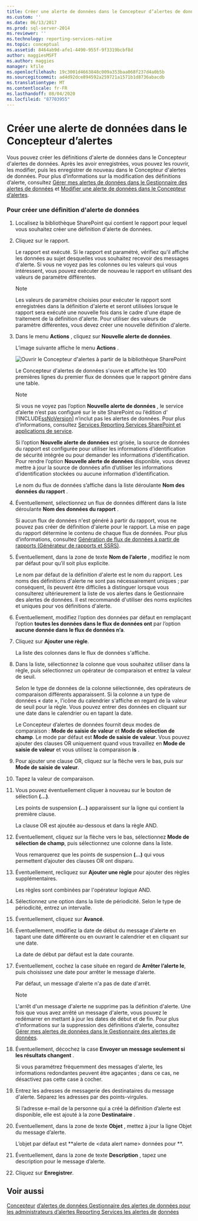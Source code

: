```yaml
---
title: Créer une alerte de données dans le Concepteur d’alertes de données | Microsoft Docs
ms.custom: ''
ms.date: 06/13/2017
ms.prod: sql-server-2014
ms.reviewer: ''
ms.technology: reporting-services-native
ms.topic: conceptual
ms.assetid: 8464ab9d-afe1-4490-955f-9f3319bcbf8d
author: maggiesMSFT
ms.author: maggies
manager: kfile
ms.openlocfilehash: 19c3001d4663848c009a353baa068f237d4a0b5b
ms.sourcegitcommit: ad4d92dce894592a259721a1571b1d8736abacdb
ms.translationtype: MT
ms.contentlocale: fr-FR
ms.lasthandoff: 08/04/2020
ms.locfileid: "87703955"
---
```

# <a name="create-a-data-alert-in-data-alert-designer"></a>Créer une alerte de données dans le Concepteur d’alertes
  Vous pouvez créer les définitions d'alerte de données dans le Concepteur d'alertes de données. Après les avoir enregistrées, vous pouvez les rouvrir, les modifier, puis les enregistrer de nouveau dans le Concepteur d'alertes de données. Pour plus d’informations sur la modification des définitions d’alerte, consultez [Gérer mes alertes de données dans le Gestionnaire des alertes de données](manage-my-data-alerts-in-data-alert-manager.md) et [Modifier une alerte de données dans le Concepteur d’alertes](edit-a-data-alert-in-alert-designer.md).

### <a name="to-create-a-data-alert-definition"></a>Pour créer une définition d'alerte de données

1.  Localisez la bibliothèque SharePoint qui contient le rapport pour lequel vous souhaitez créer une définition d'alerte de données.

2.  Cliquez sur le rapport.

     Le rapport est exécuté. Si le rapport est paramétré, vérifiez qu'il affiche les données au sujet desquelles vous souhaitez recevoir des messages d'alerte. Si vous ne voyez pas les colonnes ou les valeurs qui vous intéressent, vous pouvez exécuter de nouveau le rapport en utilisant des valeurs de paramètre différentes.

    > [!NOTE]
    >  Les valeurs de paramètre choisies pour exécuter le rapport sont enregistrées dans la définition d'alerte et seront utilisées lorsque le rapport sera exécuté une nouvelle fois dans le cadre d'une étape de traitement de la définition d'alerte. Pour utiliser des valeurs de paramètre différentes, vous devez créer une nouvelle définition d'alerte.

3.  Dans le menu **Actions** , cliquez sur **Nouvelle alerte de données**.

     L’image suivante affiche le menu **Actions** .

     ![Ouvrir le Concepteur d'alertes à partir de la bibliothèque SharePoint](media/rs-openalertdesigneriw.gif "Ouvrir le Concepteur d'alertes à partir de la bibliothèque SharePoint")

     Le Concepteur d'alertes de données s'ouvre et affiche les 100 premières lignes du premier flux de données que le rapport génère dans une table.

    > [!NOTE]
    >  Si vous ne voyez pas l’option **Nouvelle alerte de données** , le service d’alerte n’est pas configuré sur le site SharePoint ou l’édition d’ [!INCLUDE[ssNoVersion](../includes/ssnoversion-md.md)] n’inclut pas les alertes de données. Pour plus d’informations, consultez [Services Reporting Services SharePoint et applications de service](../../2014/reporting-services/reporting-services-sharepoint-service-and-service-applications.md).
    > 
    >  Si l’option **Nouvelle alerte de données** est grisée, la source de données du rapport est configurée pour utiliser les informations d’identification de sécurité intégrée ou pour demander les informations d’identification. Pour rendre l’option **Nouvelle alerte de données** disponible, vous devez mettre à jour la source de données afin d’utiliser les informations d’identification stockées ou aucune information d’identification.

     Le nom du flux de données s’affiche dans la liste déroulante **Nom des données du rapport** .

4.  Éventuellement, sélectionnez un flux de données différent dans la liste déroulante **Nom des données du rapport** .

     Si aucun flux de données n'est généré à partir du rapport, vous ne pouvez pas créer de définition d'alerte pour le rapport. La mise en page du rapport détermine le contenu de chaque flux de données. Pour plus d’informations, consultez [Génération de flux de données à partir de rapports &#40;Générateur de rapports et SSRS&#41;](report-builder/generating-data-feeds-from-reports-report-builder-and-ssrs.md).

5.  Éventuellement, dans la zone de texte **Nom de l’alerte** , modifiez le nom par défaut pour qu’il soit plus explicite.

     Le nom par défaut de la définition d'alerte est le nom du rapport. Les noms des définitions d'alerte ne sont pas nécessairement uniques ; par conséquent, ils peuvent être difficiles à distinguer lorsque vous consulterez ultérieurement la liste de vos alertes dans le Gestionnaire des alertes de données. Il est recommandé d'utiliser des noms explicites et uniques pour vos définitions d'alerte.

6.  Éventuellement, modifiez l’option des données par défaut en remplaçant l’option **toutes les données dans le flux de données ont** par l’option **aucune donnée dans le flux de données n’a**.

7.  Cliquez sur **Ajouter une règle**.

     La liste des colonnes dans le flux de données s'affiche.

8.  Dans la liste, sélectionnez la colonne que vous souhaitez utiliser dans la règle, puis sélectionnez un opérateur de comparaison et entrez la valeur de seuil.

     Selon le type de données de la colonne sélectionnée, des opérateurs de comparaison différents apparaissent. Si la colonne a un type de données « date », l'icône du calendrier s'affiche en regard de la valeur de seuil pour la règle. Vous pouvez entrer des données en cliquant sur une date dans le calendrier ou en tapant la date.

     Le Concepteur d’alertes de données fournit deux modes de comparaison : **Mode de saisie de valeur** et **Mode de sélection de champ**. Le mode par défaut est **Mode de saisie de valeur**. Vous pouvez ajouter des clauses OR uniquement quand vous travaillez en **Mode de saisie de valeur** et vous utilisez la comparaison **is** .

9. Pour ajouter une clause OR, cliquez sur la flèche vers le bas, puis sur **Mode de saisie de valeur**.

10. Tapez la valeur de comparaison.

11. Vous pouvez éventuellement cliquer à nouveau sur le bouton de sélection **(...)**.

     Les points de suspension **(...)** apparaissent sur la ligne qui contient la première clause.

     La clause OR est ajoutée au-dessous et dans la règle AND.

12. Éventuellement, cliquez sur la flèche vers le bas, sélectionnez **Mode de sélection de champ**, puis sélectionnez une colonne dans la liste.

     Vous remarquerez que les points de suspension **(...)** qui vous permettent d’ajouter des clauses OR ont disparu.

13. Éventuellement, recliquez sur **Ajouter une règle** pour ajouter des règles supplémentaires.

     Les règles sont combinées par l'opérateur logique AND.

14. Sélectionnez une option dans la liste de périodicité. Selon le type de périodicité, entrez un intervalle.

15. Éventuellement, cliquez sur **Avancé**.

16. Éventuellement, modifiez la date de début du message d'alerte en tapant une date différente ou en ouvrant le calendrier et en cliquant sur une date.

     La date de début par défaut est la date courante.

17. Éventuellement, cochez la case située en regard de **Arrêter l’alerte le**, puis choisissez une date pour arrêter le message d’alerte.

     Par défaut, un message d'alerte n'a pas de date d'arrêt.

    > [!NOTE]
    >  L'arrêt d'un message d'alerte ne supprime pas la définition d'alerte. Une fois que vous avez arrêté un message d'alerte, vous pouvez le redémarrer en mettant à jour les dates de début et de fin. Pour plus d’informations sur la suppression des définitions d’alerte, consultez [Gérer mes alertes de données dans le Gestionnaire des alertes de données](manage-my-data-alerts-in-data-alert-manager.md).

18. Éventuellement, décochez la case **Envoyer un message seulement si les résultats changent** .

     Si vous paramétrez fréquemment des messages d'alerte, les informations redondantes peuvent être agaçantes ; dans ce cas, ne désactivez pas cette case à cocher.

19. Entrez les adresses de messagerie des destinataires du message d'alerte. Séparez les adresses par des points-virgules.

     Si l’adresse e-mail de la personne qui a créé la définition d’alerte est disponible, elle est ajouté à la zone **Destinataire** .

20. Éventuellement, dans la zone de texte **Objet** , mettez à jour la ligne Objet du message d’alerte.

     L’objet par défaut est **alerte de \<data alert name> données pour **.

21. Éventuellement, dans la zone de texte **Description** , tapez une description pour le message d’alerte.

22. Cliquez sur **Enregistrer**.

## <a name="see-also"></a>Voir aussi
 [Concepteur](../../2014/reporting-services/data-alert-designer.md) [d’alertes de données Gestionnaire des alertes de données pour les administrateurs d’alertes Reporting Services les alertes de](../../2014/reporting-services/data-alert-manager-for-alerting-administrators.md) [données](../ssms/agent/alerts.md)


